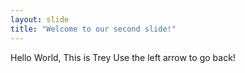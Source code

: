 ```yaml
---
layout: slide
title: "Welcome to our second slide!"
---
```

Hello World, This is Trey
Use the left arrow to go back!
